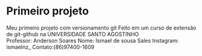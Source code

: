 # Primeiro projeto 
Meu primeiro projeto com versionamento git 
Feito em um curso de extensão de git-github na UNIVERSIDADE SANTO AGOSTINHO  
Professor: Anderson Soares 
Nome:  Ismael de sousa Sales
Instagram: ismaelnz_
Contato:(86)97400-1609
